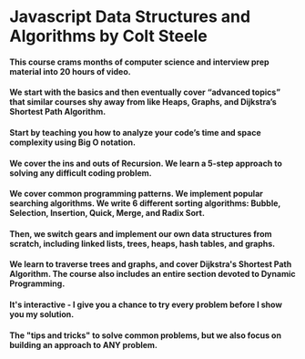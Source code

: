 # Javascript Data Structures and Algorithms by Colt Steele

#### This course crams months of computer science and interview prep material into 20 hours of video. 
#### We start with the basics and then eventually cover “advanced topics” that similar courses shy away from like Heaps, Graphs, and Dijkstra’s Shortest Path Algorithm. 

#### Start by teaching you how to analyze your code’s time and space complexity using Big O notation. 
#### We cover the ins and outs of Recursion.  We learn a 5-step approach to solving any difficult coding problem. 
#### We cover common programming patterns. We implement popular searching algorithms. We write 6 different sorting algorithms: Bubble, Selection, Insertion, Quick, Merge, and Radix Sort.   
#### Then, we switch gears and implement our own data structures from scratch, including linked lists, trees, heaps, hash tables, and graphs.  
#### We learn to traverse trees and graphs, and cover Dijkstra's Shortest Path Algorithm.  The course also includes an entire section devoted to Dynamic Programming.

#### It's interactive -  I give you a chance to try every problem before I show you my solution.

#### The "tips and tricks" to solve common problems, but we also focus on building an approach to ANY problem.
